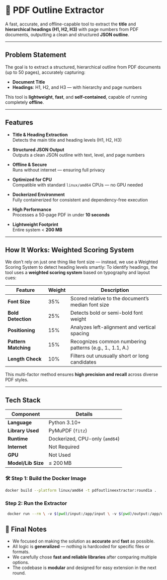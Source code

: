 # 📄 PDF Outline Extractor

A fast, accurate, and offline-capable tool to extract the **title** and **hierarchical headings (H1, H2, H3)** with page numbers from PDF documents, outputting a clean and structured **JSON outline**.

---

## Problem Statement

The goal is to extract a structured, hierarchical outline from PDF documents (up to 50 pages), accurately capturing:

- **Document Title**
- **Headings**: H1, H2, and H3 — with hierarchy and page numbers

This tool is **lightweight**, **fast**, and **self-contained**, capable of running completely **offline**.

---

## Features

-  **Title & Heading Extraction**  
  Detects the main title and heading levels (H1, H2, H3)

-  **Structured JSON Output**  
  Outputs a clean JSON outline with text, level, and page numbers

-  **Offline & Secure**  
  Runs without internet — ensuring full privacy

-  **Optimized for CPU**  
  Compatible with standard `linux/amd64` CPUs — no GPU needed

-  **Dockerized Environment**  
  Fully containerized for consistent and dependency-free execution

- **High Performance**  
  Processes a 50-page PDF in under **10 seconds**

- **Lightweight Footprint**  
  Entire system < **200 MB**

---

##  How It Works: Weighted Scoring System
We don’t rely on just one thing like font size — instead, we use a Weighted Scoring System to detect heading levels smartly:
To identify headings, the tool uses a **weighted scoring system** based on typography and layout cues:

| Feature            | Weight | Description                                                  |
|--------------------|--------|--------------------------------------------------------------|
| **Font Size**      | 35%    | Scored relative to the document’s median font size          |
| **Bold Detection** | 25%    | Detects bold or semi-bold font weight                       |
| **Positioning**    | 15%    | Analyzes left-alignment and vertical spacing                |
| **Pattern Matching** | 15%  | Recognizes common numbering patterns (e.g., 1., 1.1, A.)     |
| **Length Check**   | 10%    | Filters out unusually short or long candidates              |

This multi-factor method ensures **high precision and recall** across diverse PDF styles.

---

##  Tech Stack

| Component         | Details                          |
|------------------|---------------------------------- |
| **Language**      | Python 3.10+                     |
| **Library Used**  | PyMuPDF (`fitz`)                 |
| **Runtime**       | Dockerized, CPU-only (`amd64`)   |
| **Internet**      | Not Required                     |
| **GPU**           | Not Used                         |
| **Model/Lib Size**| ≤ 200 MB                         |


### 🛠️ Step 1: Build the Docker Image
```bash
docker build --platform linux/amd64 -t pdfoutlineextractor:round1a .
```

### Step 2: Run the Extractor

```bash
 docker run --rm \ -v $(pwd)/input:/app/input \ -v $(pwd)/output:/app/output \ --network none \  pdfoutlineextractor:round1a
```

## 📝 Final Notes

- We focused on making the solution as **accurate** and **fast** as possible.
- All logic is **generalized** — nothing is hardcoded for specific files or formats.
- We carefully chose **fast and reliable libraries** after comparing multiple options.
- The codebase is **modular** and designed for easy extension in the next round.

